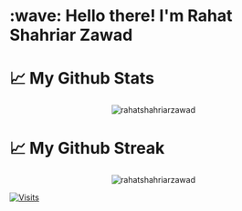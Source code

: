 <h1 align="left" id="macropower-title">:wave: Hello there! I'm Rahat Shahriar Zawad</h1>
<!---
RahatShahriarZawad/RahatShahriarZawad is a ✨ special ✨ repository because its `README.md` (this file) appears on your GitHub profile.
You can click the Preview link to take a look at your changes.
--->


# 📈 My Github Stats
<p align="center"> <img src="https://github-readme-stats.vercel.app/api?username=rahatshahriarzawad&show_icons=true&title_color=fff&icon_color=79ff97&text_color=9f9f9f&bg_color=151515" alt="rahatshahriarzawad" />

# 📈 My Github Streak
<p align="center"> <img src="https://github-readme-streak-stats.herokuapp.com/?user=rahatshahriarzawad&theme=dracula" alt="rahatshahriarzawad" />


[![Visits](https://komarev.com/ghpvc/?username=RahatShahriarZawad&logo=GitHub&label=github%20visits&color=336699&logoColor=white&style=flat-square)](https://github.com/RahatShahriarZawad)
